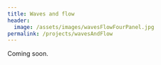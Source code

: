 ```yaml
---
title: Waves and flow
header:
  image: /assets/images/wavesFlowFourPanel.jpg
permalink: /projects/wavesAndFlow
---
```


Coming soon.
